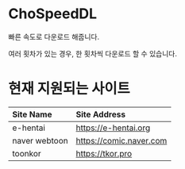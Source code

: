 # ChoSpeedDL

빠른 속도로 다운로드 해줍니다.

여러 횟차가 있는 경우, 한 횟차씩 다운로드 할 수 있습니다.


# 현재 지원되는 사이트

|Site Name|Site Address|
|:---|:---|
|e-hentai|https://e-hentai.org|
|naver webtoon|https://comic.naver.com|
|toonkor|https://tkor.pro|